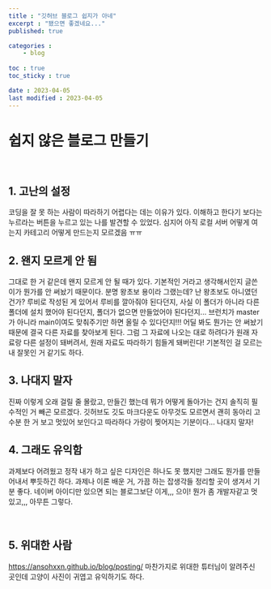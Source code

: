 ```yaml
---
title : "깃허브 블로그 쉽지가 아네"
excerpt : "됐으면 좋겠네요..."
published: true

categories : 
    - blog
  
toc : true
toc_sticky : true

date : 2023-04-05
last modified : 2023-04-05
---
```


# 쉽지 않은 블로그 만들기
<br>

## 1. 고난의 설정
코딩을 잘 못 하는 사람이 따라하기 어렵다는 데는 이유가 있다. 이해하고 한다기 보다는 누르라는 버튼을 누르고 있는 나를 발견할 수 있었다. 심지어 아직 로컬 서버 어떻게 여는지 카테고리 어떻게 만드는지 모르겠음 ㅠㅠ
<br>

## 2. 왠지 모르게 안 됨
그대로 한 거 같은데 왠지 모르게 안 될 때가 있다. 기본적인 거라고 생각해서인지 글쓴이가 뭔가를 안 써놨기 때문이다. 분명 왕초보 용이라 그랬는데? 난 왕초보도 아니였던 건가? 
루비로 작성된 게 있어서 루비를 깔아줘야 된다던지, 사실 이 폴더가 아니라 다른 폴더에 설치 했어야 된다던지, 폴더가 없으면 만들었어야 된다던지... 브런치가 master가 아니라 main이여도 맞춰주기만 하면 올릴 수 있다던지!!! 
어딜 봐도 뭔가는 안 써놨기 때문에 결국 다른 자료를 찾아보게 된다. 그럼 그 자료에 나오는 대로 하려다가 원래 자료랑 다른 설정이 돼버려서, 원래 자료도 따라하기 힘들게 돼버린다! 기본적인 걸 모르는 내 잘못인 거 같기도 하다.
<br>

## 3. 나대지 말자
진짜 이렇게 오래 걸릴 줄 몰랐고, 만들긴 했는데 뭐가 어떻게 돌아가는 건지 솔직히 필수적인 거 빼곤 모르겠다. 깃허브도 깃도 마크다운도 아무것도 모르면서 괜히 동아리 고수분 한 거 보고 멋있어 보인다고 따라하다 가랑이 찢어지는 기분이다... 나대지 말자!
<br>

## 4. 그래도 유익함
과제보다 어려웠고 정작 내가 하고 싶은 디자인은 하나도 못 했지만 그래도 뭔가를 만들어내서 뿌듯하긴 하다. 과제나 이론 배운 거, 가끔 하는 잡생각들 정리할 곳이 생겨서 기분 좋다. 네이버 아이디만 있으면 되는 블로그보단 이게,,, 으이! 뭔가 좀 개발자같고 멋있고,,, 아무튼 그렇다.

<br>

## 5. 위대한 사람
https://ansohxxn.github.io/blog/posting/
마찬가지로 위대한 튜터님이 알려주신 곳인데 고양이 사진이 귀엽고 유익하기도 하다.
